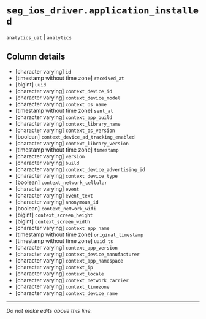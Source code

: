 # `seg_ios_driver.application_installed`
`analytics_uat` | `analytics`

## Column details
* [character varying] `id`
* [timestamp without time zone] `received_at`
* [bigint]    `uuid`
* [character varying] `context_device_id`
* [character varying] `context_device_model`
* [character varying] `context_os_name`
* [timestamp without time zone] `sent_at`
* [character varying] `context_app_build`
* [character varying] `context_library_name`
* [character varying] `context_os_version`
* [boolean]   `context_device_ad_tracking_enabled`
* [character varying] `context_library_version`
* [timestamp without time zone] `timestamp`
* [character varying] `version`
* [character varying] `build`
* [character varying] `context_device_advertising_id`
* [character varying] `context_device_type`
* [boolean]   `context_network_cellular`
* [character varying] `event`
* [character varying] `event_text`
* [character varying] `anonymous_id`
* [boolean]   `context_network_wifi`
* [bigint]    `context_screen_height`
* [bigint]    `context_screen_width`
* [character varying] `context_app_name`
* [timestamp without time zone] `original_timestamp`
* [timestamp without time zone] `uuid_ts`
* [character varying] `context_app_version`
* [character varying] `context_device_manufacturer`
* [character varying] `context_app_namespace`
* [character varying] `context_ip`
* [character varying] `context_locale`
* [character varying] `context_network_carrier`
* [character varying] `context_timezone`
* [character varying] `context_device_name`

-------------------------------------------------------------------------------
*Do not make edits above this line.*
